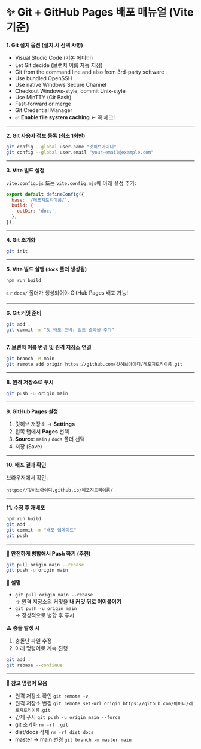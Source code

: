 # ✨ Git + GitHub Pages 배포 매뉴얼 (Vite 기준)


**1. Git 설치 옵션 (설치 시 선택 사항)**

- Visual Studio Code (기본 에디터)
- Let Git decide (브랜치 이름 자동 지정)
- Git from the command line and also from 3rd-party software
- Use bundled OpenSSH
- Use native Windows Secure Channel
- Checkout Windows-style, commit Unix-style
- Use MinTTY (Git Bash)
- Fast-forward or merge
- Git Credential Manager
- ✅ **Enable file system caching** ← 꼭 체크!

---

**2. Git 사용자 정보 등록 (최초 1회만)**

```bash
git config --global user.name "깃허브아이디"
git config --global user.email "your-email@example.com"
```

---

**3. Vite 빌드 설정**

`vite.config.js` 또는 `vite.config.mjs`에 아래 설정 추가:

```js
export default defineConfig({
  base: '/레포지토리이름/',
  build: {
    outDir: 'docs',
  },
});
```

---

**4. Git 초기화**

```bash
git init
```

---

**5. Vite 빌드 실행 (`docs` 폴더 생성됨)**

```bash
npm run build
```

👉 `docs/` 폴더가 생성되어야 GitHub Pages 배포 가능!

---

**6. Git 커밋 준비**

```bash
git add .
git commit -m "첫 배포 준비: 빌드 결과물 추가"
```

---

**7. 브랜치 이름 변경 및 원격 저장소 연결**
 
```bash
git branch -M main
git remote add origin https://github.com/깃허브아이디/레포지토리이름.git
```

---

**8. 원격 저장소로 푸시**

```bash
git push -u origin main
```

---

**9. GitHub Pages 설정**

1. 깃허브 저장소 → **Settings**
2. 왼쪽 탭에서 **Pages** 선택
3. **Source**: `main` / `docs` 폴더 선택
4. 저장 (Save)

---

**10. 배포 결과 확인**

브라우저에서 확인:

```
https://깃허브아이디.github.io/레포지토리이름/
```

---

**11. 수정 후 재배포**

```bash
npm run build
git add .
git commit -m "배포 업데이트"
git push
```

---

**📝 안전하게 병합해서 Push 하기 (추천)**

```bash
git pull origin main --rebase
git push -u origin main
```

**📌 설명**
- `git pull origin main --rebase`  
  → 원격 저장소의 커밋을 **내 커밋 뒤로 이어붙이기**  
- `git push -u origin main`  
  → 정상적으로 병합 후 푸시

**⚠️ 충돌 발생 시**
1. 충돌난 파일 수정
2. 아래 명령어로 계속 진행
```bash
git add .
git rebase --continue
```

---

**📝 참고 명령어 모음**

* 원격 저장소 확인  `git remote -v` 
* 원격 저장소 변경  `git remote set-url origin https://github.com/아이디/레포지토리이름.git`
* 강제 푸시  `git push -u origin main --force` 
* git 초기화 `rm -rf .git`
* dist/docs 삭제  `rm -rf dist docs`
* master → main 변경 `git branch -m master main`